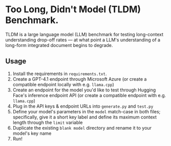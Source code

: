 # Too Long, Didn't Model (TLDM) Benchmark.

TLDM is a large language model (LLM) benchmark for testing long-context understanding drop-off rates — at what point a LLM's understanding of a long-form integrated document begins to degrade. 

## Usage
1. Install the requirements in `requirements.txt`. 
2. Create a GPT-4.1 endpoint through Microsoft Azure (or create a compatible endpoint locally with e.g. `llama.cpp`)
3. Create an endpoint for the model you'd like to test through Hugging Face's inference endpoint API (or create a compatible endpoint with e.g. `llama.cpp`)
4. Plug in the API keys & endpoint URLs into `generate.py` and `test.py` 
5. Define your model's parameters in the `model` match-case in both files; specifically, give it a short key label and define its maximum context length through the `limit` variable
6. Duplicate the existing `blank model` directory and rename it to your model's key name
7. Run!
